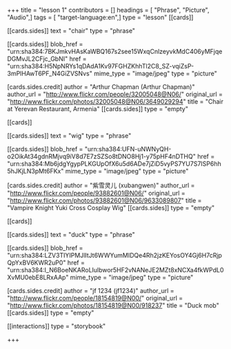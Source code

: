 +++
title = "lesson 1"
contributors = []
headings = [ "Phrase", "Picture", "Audio",]
tags = [ "target-language:en",]
type = "lesson"
[[cards]]

[[cards.sides]]
text = "chair"
type = "phrase"

[[cards.sides]]
blob_href = "urn:sha384:7BKJmkvHAsKaWBQ167s2see15WxqCnlzeyvkMdC406yMFjqeDGMvJL2CFjc_GbNI"
href = "urn:sha384:H5NpNRYs1qDAdA1Kv97FGHZKhhTl2C8_SZ-vqiZsP-3mPlHAwT6PF_N4GiZVSNvs"
mime_type = "image/jpeg"
type = "picture"

[cards.sides.credit]
author = "Arthur Chapman (Arthur Chapman)"
author_url = "http://www.flickr.com/people/32005048@N06/"
original_url = "http://www.flickr.com/photos/32005048@N06/3649029294"
title = "Chair at Yerevan Restaurant, Armenia"
[[cards.sides]]
type = "empty"

[[cards]]

[[cards.sides]]
text = "wig"
type = "phrase"

[[cards.sides]]
blob_href = "urn:sha384:UFN-uNWNyQH-o2OikAt34gdnRMjvq9iV8d7E7zSZSo8tDNO8Hj1-y75pHF4nDTHQ"
href = "urn:sha384:Mb6jdgYgypPLKGUpOfX6u5d6ADe7jZiD5vyPS7YU7S7ISP6hh5hJKjLN3pMt6FKx"
mime_type = "image/jpeg"
type = "picture"

[cards.sides.credit]
author = "紫雪灵儿 (xubangwen)"
author_url = "http://www.flickr.com/people/93882601@N06/"
original_url = "http://www.flickr.com/photos/93882601@N06/9633089807"
title = "Vampire Knight Yuki Cross Cosplay Wig"
[[cards.sides]]
type = "empty"

[[cards]]

[[cards.sides]]
text = "duck"
type = "phrase"

[[cards.sides]]
blob_href = "urn:sha384:LZV3TIYIPMJlItJt6WWYumMIDQe4Rh2jzKEYosOY4Gj6H7cRjpQpYxBV6KWR2uP0"
href = "urn:sha384:I_N6BoeNKARoLIulbwor5HF2vNANeJE2MZt8xNCXa4fkWPdL0XvMU0ebE8LRxAAp"
mime_type = "image/jpeg"
type = "picture"

[cards.sides.credit]
author = "jf 1234 (jf1234)"
author_url = "http://www.flickr.com/people/18154819@N00/"
original_url = "http://www.flickr.com/photos/18154819@N00/918237"
title = "Duck mob"
[[cards.sides]]
type = "empty"

[[interactions]]
type = "storybook"

+++
